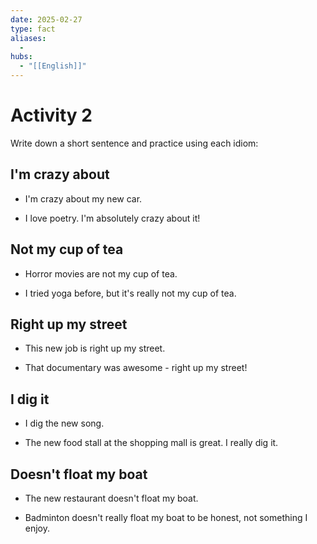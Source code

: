 ```yaml
---
date: 2025-02-27
type: fact
aliases:
  -
hubs:
  - "[[English]]"
---
```


# Activity 2

Write down a short sentence and practice using each idiom:

## I'm crazy about

- I'm crazy about my new car.

- I love poetry. I'm absolutely crazy about it!


## Not my cup of tea

- Horror movies are not my cup of tea.

- I tried yoga before, but it's really not my cup of tea.


## Right up my street

- This new job is right up my street.

- That documentary was awesome - right up my street!


## I dig it

- I dig the new song.

- The new food stall at the shopping mall is great. I really dig it.


## Doesn't float my boat

- The new restaurant doesn't float my boat.

- Badminton doesn't really float my boat to be honest, not something I enjoy.
